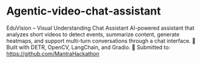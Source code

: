 # Agentic-video-chat-assistant
EduVision – Visual Understanding Chat Assistant AI-powered assistant that analyzes short videos to detect events, summarize content, generate heatmaps, and support multi-turn conversations through a chat interface.  🚀 Built with DETR, OpenCV, LangChain, and Gradio.  📁 Submitted to: https://github.com/MantraHackathon

